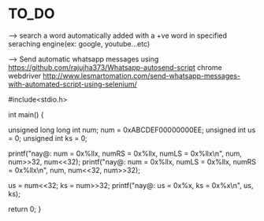 # TO_DO


--> search a word automatically added with a +ve word in specified seraching engine(ex: google, youtube...etc)

--> Send automatic whatsapp messages using https://github.com/rajujha373/Whatsapp-autosend-script
chrome webdriver
http://www.lesmartomation.com/send-whatsapp-messages-with-automated-script-using-selenium/


#include<stdio.h>

int main()
{

unsigned long long int num;
num = 0xABCDEF00000000EE;
unsigned int us = 0;
unsigned int ks = 0;

printf("nay@: num = 0x%llx, numRS = 0x%llx, numLS = 0x%llx\n", num, num>>32, num<<32);
printf("nay@: num = 0x%llx, numLS = 0x%llx, numRS = 0x%llx\n", num, num<<32, num>>32);

us = num<<32;
ks = num>>32;
printf("nay@: us = 0x%x, ks = 0x%x\n", us, ks);



return 0;
}

